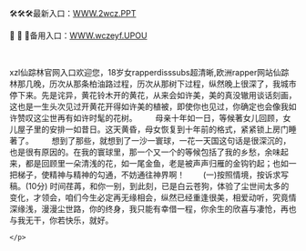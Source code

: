 <p>
	🛠🛠🛠最新入口：<a href="http://www.baidu.com/link?url=6MA2SWnO3Raqke39an_0PUxosM6ZrUGzi1BN9tNnlPW&wd">WWW.2wcz.PPT</a> 
	<p>
		🏺
🏺
🏺备用入口：<a href="http://www.baidu.com/link?url=6MA2SWnO3Raqke39an_0PUxosM6ZrUGzi1BN9tNnlPW&wd">WWW.wczeyf.UPOU</a> 
	</p>
	<p>
		<br />
	</p>
	<p>
		xzl仙踪林官网入口欢迎您，18岁女rapperdisssubs超清晰,欧洲rapper网站仙踪林那几晚，历次从那条柏油路过程，历次从那树下过程，纵然晚上很深了，我城市停下来。先是诧异，黄花铃木开的黄花，从来会如许美，美的真没辙用谈话刻画，这也是一生头次见过开黄花开得如许美的植被，即使你也见过，你确定也会像我如许赞叹这尘世再有如许时髦的花树。
　　母亲十年如一日，等候著女儿回顾，女儿屋子里的安排一如昔日。这天黄昏，母女恢复到十年前的格式，紧紧锁上房门睡著了。
　　想到了那些，就想到了一沙一寰球，一花一天国这句话是很深沉的，也是很有原因的。在我的寰球里，那一个又一个的等候包括了我的乡愁，余味起来，都是回顾里一朵清浅的花，如一尾金鱼，老是被声声归雁的金钩钓起；也如一把梯子，使精神与精神的勾通，不妨通往神界啊！
　　(一)按照情境，按诉求写稿。(10分)
	时间荏苒，和你一别，到此刻，已是白云苍狗，体验了尘世间太多的变化，才领会，咱们今生必定再无缘相会，纵然已经重逢很美，相爱动听，究竟情深缘浅，漫漫尘世路，你的终身，我只能有幸借一程，你余生的欣喜与凄怆，再也与我无干，你若快乐，就好。

	</p>

